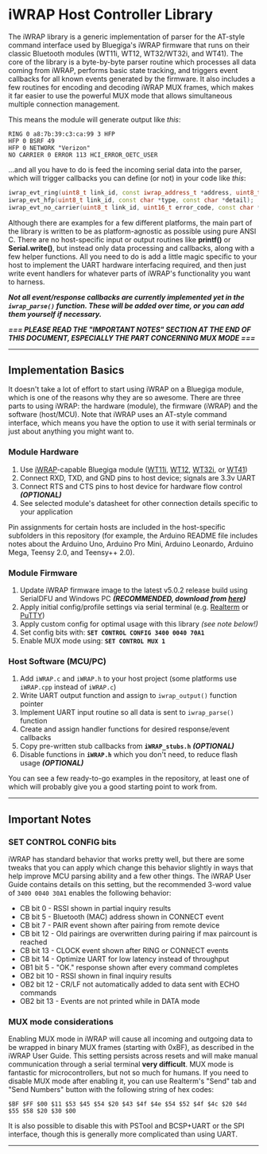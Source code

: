 # iWRAP Host Controller Library

The iWRAP library is a generic implementation of parser for the AT-style command interface used by Bluegiga's iWRAP firmware that runs on their classic Bluetooth modules (WT11i, WT12, WT32/WT32i, and WT41). The core of the library is a byte-by-byte parser routine which processes all data coming from iWRAP, performs basic state tracking, and triggers event callbacks for all known events generated by the firmware. It also includes a few routines for encoding and decoding iWRAP MUX frames, which makes it far easier to use the powerful MUX mode that allows simultaneous multiple connection management.

This means the module will generate output like *this*:

```
RING 0 a8:7b:39:c3:ca:99 3 HFP
HFP 0 BSRF 49
HFP 0 NETWORK "Verizon"
NO CARRIER 0 ERROR 113 HCI_ERROR_OETC_USER
```

...and all you have to do is feed the incoming serial data into the parser, which will trigger callbacks you can define (or not) in your code like *this*:

```c++
iwrap_evt_ring(uint8_t link_id, const iwrap_address_t *address, uint8_t channel, const char *profile);
iwrap_evt_hfp(uint8_t link_id, const char *type, const char *detail);
iwrap_evt_no_carrier(uint8_t link_id, uint16_t error_code, const char *message);
```

Although there are examples for a few different platforms, the main part of the library is written to be as platform-agnostic as possible using pure ANSI C. There are no host-specific input or output routines like **printf()** or **Serial.write()**, but instead only data processing and callbacks, along with a few helper functions. All you need to do is add a little magic specific to your host to implement the UART hardware interfacing required, and then just write event handlers for whatever parts of iWRAP's functionality you want to harness.

***Not all event/response callbacks are currently implemented yet in the `iwrap_parse()` function. These will be added over time, or you can add them yourself if necessary.***

***=== PLEASE READ THE "IMPORTANT NOTES" SECTION AT THE END OF THIS DOCUMENT, ESPECIALLY THE PART CONCERNING MUX MODE ===***

---
## Implementation Basics

It doesn't take a lot of effort to start using iWRAP on a Bluegiga module, which is one of the reasons why they are so awesome. There are three parts to using iWRAP: the hardware (module), the firmware (iWRAP) and the software (host/MCU). Note that iWRAP uses an AT-style command interface, which means you have the option to use it with serial terminals or just about anything you might want to.

### Module Hardware

 1. Use [iWRAP](https://www.bluegiga.com/en-US/products/bluetooth-classic-modules/iwrap-software/)-capable Bluegiga module ([WT11i](https://www.bluegiga.com/en-US/products/bluetooth-classic-modules/wt11i-bluetooth-class-1-module), [WT12](https://www.bluegiga.com/en-US/products/bluetooth-classic-modules/wt12-bluetooth--class-2-module), [WT32i](https://www.bluegiga.com/en-US/products/bluetooth-classic-modules/wt32i-bluetooth--audio-module), or [WT41](https://www.bluegiga.com/en-US/products/bluetooth-classic-modules/wt41-long-range-bluetooth--module))
 2. Connect RXD, TXD, and GND pins to host device; signals are 3.3v UART
 3. Connect RTS and CTS pins to host device for hardware flow control ***(OPTIONAL)***
 4. See selected module's datasheet for other connection details specific to your application

Pin assignments for certain hosts are included in the host-specific subfolders in this repository (for example, the Arduino README file includes notes about the Arduino Uno, Arduino Pro Mini, Arduino Leonardo, Arduino Mega, Teensy 2.0, and Teensy++ 2.0).

### Module Firmware

 1. Update iWRAP firmware image to the latest v5.0.2 release build using SerialDFU and Windows PC ***(RECOMMENDED, download from [here](https://www.bluegiga.com/en-US/products/bluetooth-classic-modules/iwrap-software/documentation))***
 2. Apply initial config/profile settings via serial terminal (e.g. [Realterm](http://realterm.sourceforge.net) or [PuTTY](http://www.chiark.greenend.org.uk/~sgtatham/putty/download.html))
 3. Apply custom config for optimal usage with this library *(see note below!)*
  1. Set config bits with: **`SET CONTROL CONFIG 3400 0040 70A1`**
  2. Enable MUX mode using: **`SET CONTROL MUX 1`**

### Host Software (MCU/PC)

 1. Add `iWRAP.c` and `iWRAP.h` to your host project (some platforms use `iWRAP.cpp` instead of `iWRAP.c`)
 2. Write UART output function and assign to `iwrap_output()` function pointer
 3. Implement UART input routine so all data is sent to `iwrap_parse()` function
 4. Create and assign handler functions for desired response/event callbacks
 5. Copy pre-written stub callbacks from **`iWRAP_stubs.h`** ***(OPTIONAL)***
 6. Disable functions in **`iWRAP.h`** which you don't need, to reduce flash usage ***(OPTIONAL)***

You can see a few ready-to-go examples in the repository, at least one of which will probably give you a good starting point to work from.

---
## Important Notes

### SET CONTROL CONFIG bits

iWRAP has standard behavior that works pretty well, but there are some tweaks that you can apply which change this behavior slightly in ways that help improve MCU parsing ability and a few other things. The iWRAP User Guide contains details on this setting, but the recommended 3-word value of `3400 0040 30A1` enables the following behavior:

 - CB bit 0 - RSSI shown in partial inquiry results
 - CB bit 5 - Bluetooth (MAC) address shown in CONNECT event
 - CB bit 7 - PAIR event shown after pairing from remote device
 - CB bit 12 - Old pairings are overwritten during pairing if max paircount is reached
 - CB bit 13 - CLOCK event shown after RING or CONNECT events
 - CB bit 14 - Optimize UART for low latency instead of throughput
 - OB1 bit 5 - "OK." response shown after every command completes
 - OB2 bit 10 - RSSI shown in final inquiry results
 - OB2 bit 12 - CR/LF not automatically added to data sent with ECHO commands
 - OB2 bit 13 - Events are not printed while in DATA mode

### MUX mode considerations

Enabling MUX mode in iWRAP will cause all incoming and outgoing data to be wrapped in binary MUX frames (starting with 0xBF), as described in the iWRAP User Guide. This setting persists across resets and will make manual communication through a serial terminal **very difficult**. MUX mode is fantastic for microcontrollers, but not so much for humans. If you need to disable MUX mode after enabling it, you can use Realterm's "Send" tab and "Send Numbers" button with the following string of hex codes:

```
$BF $FF $00 $11 $53 $45 $54 $20 $43 $4f $4e $54 $52 $4f $4c $20 $4d $55 $58 $20 $30 $00
```

It is also possible to disable this with PSTool and BCSP+UART or the SPI interface, though this is generally more complicated than using UART.

---
